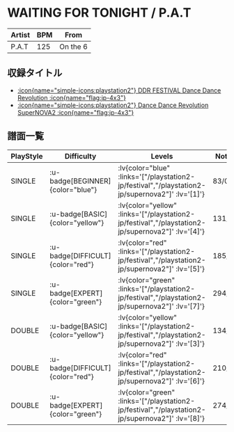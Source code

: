 # WAITING FOR TONIGHT / P.A.T

|Artist|BPM|From|
|------|---|----|
|P.A.T|125|On the 6|

## 収録タイトル

- [ :icon{name="simple-icons:playstation2"} DDR FESTIVAL Dance Dance Revolution :icon{name="flag:jp-4x3"} ](/playstation2-jp/festival)
- [ :icon{name="simple-icons:playstation2"} Dance Dance Revolution SuperNOVA2 :icon{name="flag:jp-4x3"} ](/playstation2-jp/supernova2)

## 譜面一覧

|PlayStyle|Difficulty|Levels|Notes|Movie|
|---------|----------|------|-----|-----|
|SINGLE| :u-badge[BEGINNER]{color="blue"} | :lv{color="blue" :links='["/playstation2-jp/festival","/playstation2-jp/supernova2"]' :lv='[1]'} |83/0||
|SINGLE| :u-badge[BASIC]{color="yellow"} | :lv{color="yellow" :links='["/playstation2-jp/festival","/playstation2-jp/supernova2"]' :lv='[4]'} |131/8||
|SINGLE| :u-badge[DIFFICULT]{color="red"} | :lv{color="red" :links='["/playstation2-jp/festival","/playstation2-jp/supernova2"]' :lv='[5]'} |185/10||
|SINGLE| :u-badge[EXPERT]{color="green"} | :lv{color="green" :links='["/playstation2-jp/festival","/playstation2-jp/supernova2"]' :lv='[7]'} |294/17||
|DOUBLE| :u-badge[BASIC]{color="yellow"} | :lv{color="yellow" :links='["/playstation2-jp/festival","/playstation2-jp/supernova2"]' :lv='[3]'} |134/1||
|DOUBLE| :u-badge[DIFFICULT]{color="red"} | :lv{color="red" :links='["/playstation2-jp/festival","/playstation2-jp/supernova2"]' :lv='[6]'} |210/6||
|DOUBLE| :u-badge[EXPERT]{color="green"} | :lv{color="green" :links='["/playstation2-jp/festival","/playstation2-jp/supernova2"]' :lv='[8]'} |274/27||
